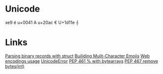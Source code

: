 # Unicode
xe9 é
u+0041 A
u+20ac €
U+1d11e 𝄞

# Links

[Parsing binary records with struct](https://www.fluentpython.com/extra/parsing-binary-struct/)
[Builiding Mulit-Character Emojis](https://www.fluentpython.com/extra/multi-character-emojis/)
[Web encodings usage](https://w3techs.com/technologies/overview/character_encoding)
[UnicodeError](https://docs.python.org/3/library/codecs.html#codecs.register_error)
[PEP 461 % with bytearrays](https://peps.python.org/pep-0461/)
[PEP 467 remove bytes(int)](https://peps.python.org/pep-0467/)
